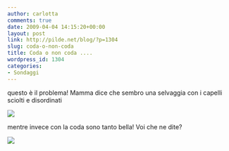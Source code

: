 ```yaml
---
author: carlotta
comments: true
date: 2009-04-04 14:15:20+00:00
layout: post
link: http://pilde.net/blog/?p=1304
slug: coda-o-non-coda
title: Coda o non coda ....
wordpress_id: 1304
categories:
- Sondaggi
---
```


[](http://None)


questo è il problema! Mamma dice che sembro una selvaggia con i capelli sciolti e disordinati

![]({{baseurl}}/uploads/2009/04/no_coda.jpg)




mentre invece con la coda sono tanto bella! Voi che ne dite?

![]({{baseurl}}/uploads/2009/04/si_coda2.jpg)



